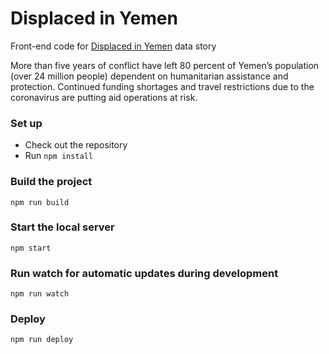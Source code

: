 # Displaced in Yemen

Front-end code for [Displaced in Yemen](https://data.humdata.org/visualization/a-journey-of-462km-Yemen/) data story

More than five years of conflict have left 80 percent of Yemen’s population (over 24 million people) dependent on humanitarian assistance and protection. Continued funding shortages and travel restrictions due to the coronavirus are putting aid operations at risk.

### Set up
* Check out the repository
* Run `npm install`

### Build the project
`npm run build`

### Start the local server
`npm start`

### Run watch for automatic updates during development
`npm run watch`

### Deploy
`npm run deploy`
